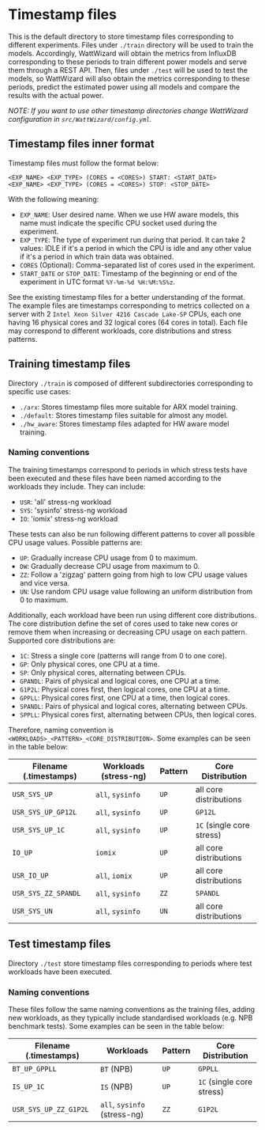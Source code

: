 # Timestamp files

This is the default directory to store timestamp files corresponding to different experiments. Files under `./train` directory will be used to train the models. Accordingly, WattWizard will obtain the metrics from InfluxDB corresponding to these periods to train different power models and serve them through a REST API. Then, files under `./test` will be used to test the models, so WattWizard will also obtain the metrics corresponding to these periods, predict the estimated power using all models and compare the results with the actual power.

*NOTE: If you want to use other timestamp directories change WattWizard configuration in `src/WattWizard/config.yml`.*



## Timestamp files inner format
Timestamp files must follow the format below:
```shell
<EXP_NAME> <EXP_TYPE> (CORES = <CORES>) START: <START_DATE>
<EXP_NAME> <EXP_TYPE> (CORES = <CORES>) STOP: <STOP_DATE>
```

With the following meaning:
- `EXP_NAME`: User desired name. When we use HW aware models, this name must indicate the specific CPU socket used during the experiment.
- `EXP_TYPE`: The type of experiment run during that period. It can take 2 values: IDLE if it's a period in which the CPU is idle and any other value if it's a period in which train data was obtained.
- `CORES` (Optional): Comma-separated list of cores used in the experiment.
- `START_DATE` or `STOP_DATE`: Timestamp of the beginning or end of the experiment in UTC format `%Y-%m-%d %H:%M:%S%z`.

See the existing timestamp files for a better understanding of the format. The example files are timestamps corresponding to metrics collected on a server with 2 `Intel Xeon Silver 4216 Cascade Lake-SP` CPUs, each one having 16 physical cores and 32 logical cores (64 cores in total). Each file may correspond to different workloads, core distributions and stress patterns.



## Training timestamp files
Directory `./train` is composed of different subdirectories corresponding to specific use cases:
- `./arx`: Stores timestamp files more suitable for ARX model training.
- `./default`: Stores timestamp files suitable for almost any model.
- `./hw_aware`: Stores timestamp files adapted for HW aware model training.

### Naming conventions

The training timestamps correspond to periods in which stress tests have been executed and these files have been named according to the workloads they include. They can include:
- `USR`: 'all' stress-ng workload
- `SYS`: 'sysinfo' stress-ng workload
- `IO`: 'iomix' stress-ng workload

These tests can also be run following different patterns to cover all possible CPU usage values. Possible patterns are:
- `UP`: Gradually increase CPU usage from 0 to maximum.
- `DW`: Gradually decrease CPU usage from maximum to 0.
- `ZZ`: Follow a 'zigzag' pattern going from high to low CPU usage values and vice versa.
- `UN`: Use random CPU usage value following an uniform distribution from 0 to maximum.

Additionally, each workload have been run using different core distributions. The core distribution define the set of cores used to take new cores or remove them when increasing or decreasing CPU usage on each pattern. Supported core distributions are:
- `1C`: Stress a single core (patterns will range from 0 to one core).
- `GP`: Only physical cores, one CPU at a time.
- `SP`: Only physical cores, alternating between CPUs.
- `GPANDL`: Pairs of physical and logical cores, one CPU at a time.
- `G1P2L`: Physical cores first, then logical cores, one CPU at a time.
- `GPPLL`: Physical cores first, one CPU at a time, then logical cores.
- `SPANDL`: Pairs of physical and logical cores, alternating between CPUs.
- `SPPLL`: Physical cores first, alternating between CPUs, then logical cores.

Therefore, naming convention is `<WORKLOADS>_<PATTERN>_<CORE_DISTRIBUTION>`. Some examples can be seen in the table below:

| Filename (.timestamps) | Workloads (stress-ng) | Pattern | Core Distribution         |
| ---------------------- | --------------------- | ------- | ------------------------- |
| `USR_SYS_UP`           | `all`, `sysinfo`      | `UP`    | all core distributions    |
| `USR_SYS_UP_GP12L`     | `all`, `sysinfo`      | `UP`    | `GP12L`                   |
| `USR_SYS_UP_1C`        | `all`, `sysinfo`      | `UP`    | `1C` (single core stress) |
| `IO_UP`                | `iomix`               | `UP`    | all core distributions    |
| `USR_IO_UP`            | `all`, `iomix`        | `UP`    | all core distributions    |
| `USR_SYS_ZZ_SPANDL`    | `all`, `sysinfo`      | `ZZ`    | `SPANDL`                  |
| `USR_SYS_UN`           | `all`, `sysinfo`      | `UN`    | all core distributions    |



## Test timestamp files

Directory `./test` store timestamp files corresponding to periods where test workloads have been executed.

### Naming conventions

These files follow the same naming conventions as the training files, adding new workloads, as they typically include standardised workloads (e.g. NPB benchmark tests). Some examples can be seen in the table below:

| Filename (.timestamps) | Workloads                    | Pattern | Core Distribution         |
| ---------------------- | ---------------------------- | ------- | ------------------------- |
| `BT_UP_GPPLL`          | `BT` (NPB)                   | `UP`    | `GPPLL`                   |
| `IS_UP_1C`             | `IS` (NPB)                   | `UP`    | `1C` (single core stress) |
| `USR_SYS_UP_ZZ_G1P2L`  | `all`, `sysinfo` (stress-ng) | `ZZ`    | `G1P2L`                   |
